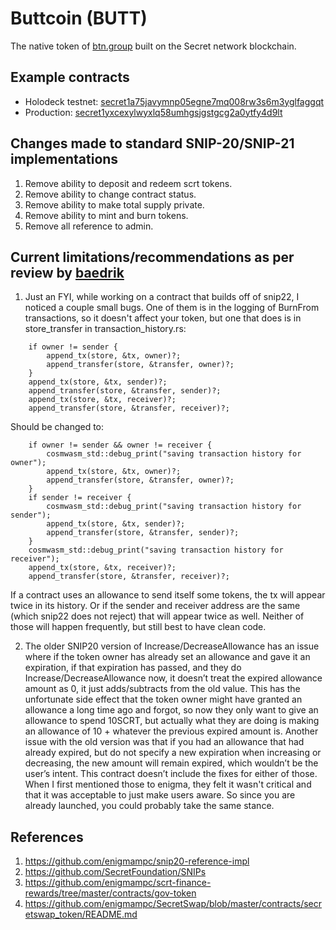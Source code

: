 # Buttcoin (BUTT)
The native token of [btn.group](https://btn.group) built on the Secret network blockchain.

## Example contracts
* Holodeck testnet: [secret1a75javymnp05egne7mq008rw3s6m3yglfaggqt](https://secretnodes.com/secret/chains/holodeck-2/contracts/secret1a75javymnp05egne7mq008rw3s6m3yglfaggqt)
* Production: [secret1yxcexylwyxlq58umhgsjgstgcg2a0ytfy4d9lt](https://secretnodes.com/secret/chains/secret-2/contracts/secret1yxcexylwyxlq58umhgsjgstgcg2a0ytfy4d9lt)

## Changes made to standard SNIP-20/SNIP-21 implementations 
1. Remove ability to deposit and redeem scrt tokens.
2. Remove ability to change contract status.
3. Remove ability to make total supply private.
4. Remove ability to mint and burn tokens.
5. Remove all reference to admin.

## Current limitations/recommendations as per review by [baedrik](https://github.com/baedrik)
1. Just an FYI, while working on a contract that builds off of snip22, I noticed a couple small bugs. One of them is in the logging of BurnFrom transactions, so it doesn't affect your token, but one that does is in store_transfer in transaction_history.rs:
```
    if owner != sender {
        append_tx(store, &tx, owner)?;
        append_transfer(store, &transfer, owner)?;
    }
    append_tx(store, &tx, sender)?;
    append_transfer(store, &transfer, sender)?;
    append_tx(store, &tx, receiver)?;
    append_transfer(store, &transfer, receiver)?;
```
Should be changed to:
```
    if owner != sender && owner != receiver {
        cosmwasm_std::debug_print("saving transaction history for owner");
        append_tx(store, &tx, owner)?;
        append_transfer(store, &transfer, owner)?;
    }
    if sender != receiver {
        cosmwasm_std::debug_print("saving transaction history for sender");
        append_tx(store, &tx, sender)?;
        append_transfer(store, &transfer, sender)?;
    }
    cosmwasm_std::debug_print("saving transaction history for receiver");
    append_tx(store, &tx, receiver)?;
    append_transfer(store, &transfer, receiver)?;
```
If a contract uses an allowance to send itself some tokens, the tx will appear twice in its history. Or if the sender and receiver address are the same (which snip22 does not reject) that will appear twice as well. Neither of those will happen frequently, but still best to have clean code.

2. The older SNIP20 version of Increase/DecreaseAllowance has an issue where if the token owner has already set an allowance and gave it an expiration, if that expiration has passed, and they do Increase/DecreaseAllowance now, it doesn’t treat the expired allowance amount as 0, it just adds/subtracts from the old value.  This has the unfortunate side effect that the token owner might have granted an allowance a long time ago and forgot, so now they only want to give an allowance to spend 10SCRT, but actually what they are doing is making an allowance of 10 + whatever the previous expired amount is. Another issue with the old version was that if you had an allowance that had already expired, but do not specify a new expiration when increasing or decreasing, the new amount will remain expired, which wouldn’t be the user’s intent. This contract doesn’t include the fixes for either of those. When I first mentioned those to enigma, they felt it wasn't critical and that it was acceptable to just make users aware. So since you are already launched, you could probably take the same stance.

## References
1. https://github.com/enigmampc/snip20-reference-impl
2. https://github.com/SecretFoundation/SNIPs
3. https://github.com/enigmampc/scrt-finance-rewards/tree/master/contracts/gov-token
4. https://github.com/enigmampc/SecretSwap/blob/master/contracts/secretswap_token/README.md

